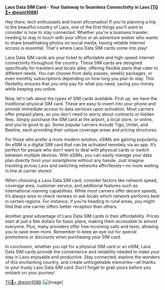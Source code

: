 **Laos Data SIM Card - Your Gateway to Seamless Connectivity in Laos [[TG💪+ @esim1088](https://t.me/s/esim1088)]**

Hey there, tech enthusiasts and travel aficionados! If you're planning a trip to the beautiful country of Laos, one of the first things you'll want to consider is how to stay connected. Whether you're a business traveler needing to stay in touch with your office or an adventure seeker who wants to share breathtaking photos on social media, having reliable internet access is essential. That's where Laos Data SIM cards come into play!

Laos Data SIM cards are your ticket to affordable and high-speed internet connectivity throughout the country. These SIM cards are designed specifically for travelers and locals alike, offering flexible plans that cater to different needs. You can choose from daily passes, weekly packages, or even monthly subscriptions depending on how long you plan to stay. This flexibility ensures that you only pay for what you need, saving you money while keeping you online.

Now, let's talk about the types of SIM cards available. First up, we have the traditional physical SIM card. These are easy to insert into your phone and provide immediate access to data services upon activation. Most carriers offer prepaid plans, so you don't need to worry about contracts or hidden fees. Simply purchase the SIM card at the airport, a local store, or online, and you're good to go. Some popular carriers include Tigo, Unitel, and Beeline, each providing their unique coverage areas and pricing structures.

For those who prefer a more modern solution, eSIMs are gaining popularity. An eSIM is a digital SIM card that can be activated remotely via an app. It’s perfect for people who don’t want to deal with physical cards or switch between multiple devices. With eSIMs, you can easily manage your data plan directly from your smartphone without any hassle. Just imagine traveling across Laos and switching networks effortlessly—no more waiting in line at carrier stores!

When choosing a Laos Data SIM card, consider factors like network speed, coverage area, customer service, and additional features such as international roaming capabilities. While most carriers offer decent speeds, it’s always wise to check reviews or ask locals which network performs best in certain regions. For instance, if you’re heading to rural areas, you might find that one carrier offers better reception than others.

Another great advantage of Laos Data SIM cards is their affordability. Prices start at just a few dollars for basic plans, making them accessible to almost everyone. Plus, many providers offer free incoming calls and texts, allowing you to save even more. Remember to keep an eye out for special promotions or discounts when purchasing your SIM card.

In conclusion, whether you opt for a physical SIM card or an eSIM, Laos Data SIM cards provide the convenience and reliability needed to make your stay in Laos enjoyable and productive. Stay connected, explore the wonders of this enchanting country, and create unforgettable memories—all thanks to your trusty Laos Data SIM card. Don’t forget to grab yours before you embark on your journey!

[TG💪+ @esim1088](https://t.me/s/esim1088) [![Image](https://i.postimg.cc/Y0z9fWf4/image.png)]